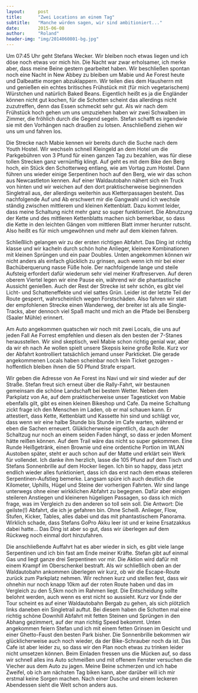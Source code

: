 ```yaml
---
layout:     post
title:      "Zwei Locations an einem Tag"
subtitle:   "Manche würden sagen, wir sind ambitioniert..."
date:       2015-06-08
author:     "Roland"
header-img: "img/2014060801-bg.jpg"
---
```


Um 07:45 Uhr geht Stefans Wecker. Wir bleiben noch etwas liegen und ich döse noch etwas vor mich hin. Die Nacht war zwar
erholsamer, ich merke aber, dass meine Beine gestern gearbeitet haben. Wir beschließen spontan noch eine Nacht in New
Abbey zu bleiben um Mabie und Ae Forest heute und Dalbeattie morgen abzuklappern. Wir teilen dies dem Hausherrn mit und
genießen ein echtes britisches Frühstück mit (für mich vegetarischem) Würstchen und natürlich Baked Beans. Eigentlich
heißt es ja die Engländer können nicht gut kochen, für die Schotten scheint das allerdings nicht zuzutreffen, denn das
Essen schmeckt sehr gut. Als wir nach dem Frühstück hoch gehen um uns umzuziehen haben wir zwei Schwalben im Zimmer, die
fröhlich durch die Gegend segeln. Stefan schafft es irgendwie sie mit den Vorhängen nach draußen zu lotsen. Anschließend
ziehen wir uns um und fahren los.

Die Strecke nach Mabie kennen wir bereits durch die Suche nach dem Youth Hostel. Wir wechseln schnell Kleingeld an dem
Hotel um die Parkgebühren von 3 Pfund für einen ganzen Tag zu bezahlen, was für diese tollen Strecken ganz vernünftig
klingt. Auf geht es mit dem Bike den Berg hoch, ein Stück den Schotterweg entlang, wie am Vortag zum Hostel. Dann führen
uns wieder einige Serpentinen hoch auf den Berg, wie wir das schon aus Newcastleton kennen. Auf einer Waldautobahn
nähert sich ein Truck von hinten und wir weichen auf den dort praktischerweise beginnenden Singletrail aus, der
allerdings weiterhin aus Kletterpassagen besteht. Das nachfolgende Auf und Ab erschwert mir die Gangwahl und ich wechsle
ständig zwischen mittlerem und kleinen Kettenblatt. Dazu kommt leider, dass meine Schaltung nicht mehr ganz so super
funktioniert. Die Abnutzung der Kette und des mittleren Kettenblatts machen sich bemerkbar, so dass die Kette in den
leichten Gängen vom mittleren Blatt immer herunter rutscht. Also heißt es für mich umgewöhnen und mehr auf dem kleinen
fahren.

Schließlich gelangen wir zu der ersten richtigen Abfahrt. Das Ding ist richtig klasse und wir kacheln durch schön hohe
Anlieger, kleinere Kombinationen mit kleinen Sprüngen und ein paar Doubles. Unten angekommen können wir nicht anders als
einfach glücklich zu grinsen, auch wenn ich mir bei einer Bachüberquerung nasse Füße hole. Der nachfolgende lange und
steile Aufsteig erfordert dafür wiederum sehr viel meiner Kraftreserven. Auf deren oberem Viertel legen wir eine Pause
ein, während wir die phantastische Aussicht genießen. Auch der Rest der Strecke ist sehr schön, es gibt viel Licht- und
Schatteneffekte und viel sattes Grün. Leider ist der letzte Teil der Route gesperrt, wahrscheinlich wegen Forstschäden.
Also fahren wir statt der empfohlenen Strecke einen Wanderweg, der breiter ist als alle Single-Tracks, aber dennoch viel
Spaß macht und mich an die Pfade bei Bensberg (Saaler Mühle) erinnert.

Am Auto angekommen quatschen wir noch mit zwei Locals, die uns auf jeden Fall Ae Forrest empfehlen und diesen als den
besten der 7-Stanes herausstellen. Wir sind skeptisch, weil Mabie schon richtig genial war, aber da wir eh nach Ae
wollen spielt unsere Skepsis keine große Rolle. Kurz vor der Abfahrt kontrolliert tatsächlich jemand unser Parkticket.
Die gerade angekommenen Locals haben scheinbar noch kein Ticket gezogen - hoffentlich bleiben ihnen die 50 Pfund Strafe
erspart.

Wir geben die Adresse von Ae Forest ins Navi und wir sind wieder auf der Straße. Stefan freut sich erneut über die
Rally-Fahrt, wir bestaunen gemeinsam die schöne Landschaft bei bestem Wetter. Neben dem Parkplatz von Ae, auf dem
praktischerweise unser Tagesticket von Mabie ebenfalls gilt, gibt es einen kleinen Bikeshop und Cafe. Da meine Schaltung
zickt frage ich den Menschen im Laden, ob er mal schauen kann. Er attestiert, dass Kette, Kettenblatt und Kassette hin
sind und schlägt vor, dass wenn wir eine halbe Stunde bis Stunde im Cafe warten, während er eben die Sachen erneuert.
Glüklicherweise eigentlich, da auch der Schaltzug nur noch an einem seiden Faden hängt, so dass er jeden Moment hätte
reißen können. Auf dem Trail wäre das nicht so super gekommen. Eine Runde Heißgetränk, einen Brownie und eine ordentiche
Portion im WLAN Austoben später, steht er auch schon auf der Matte und erklärt sein Werk für vollendet. Ich danke ihm
herzlich, lasse die 105 Pfund auf dem Tisch und Stefans Sonnenbrille auf dem Hocker liegen. Ich bin so happy, dass jetzt
endlich wieder alles funktioniert, dass ich das erst nach dem etwas steileren Serpentinen-Aufstieg bemerke. Langsam
spüre ich auch deutlich die Kilometer, Uphills, Hügel und Steine der vorherigen Fahrten. Wir sind lange unterwegs ohne
einer wirkklichen Abfahrt zu begegnen. Dafür aber einigen steileren Anstiegen und kleineren hügeligen Passagen, so dass
ich mich frage, was im Vergleich zu den anderen so toll sein soll. Die Antwort: Die geilste(!) Abfahrt, die ich je
gefahren bin. Ohne Scheiß. Anlieger, Flow, Stufen, Kicker, Tables, alles dabei und das mit phantastischem Panorama.
Wirklich schade, dass Stefans GoPro Akku leer ist und er keine Ersatzakkus dabei hatte... Das Ding ist aber so gut, dass
wir überlegen auf dem Rückweg noch einmal dort hinzufahren.

Die anschließende Auffahrt hat es aber wieder in sich, es gibt viele lange Serpentinen und ich bin fast am Ende meiner
Kräfte. Stefan gibt auf einmal Gas und liegt ganze drei Serpentinen vor mir. Die Aktion wird dafür mit einem Krampf im
Oberschenkel bestraft. Als wir schließlich oben an der Waldautobahn ankommen überlegen wir kurz, ob wir die Escape-Route
zurück zum Parkplatz nehmen. Wir rechnen kurz und stellen fest, dass wir ohnehin nur noch knapp 10km auf der roten Route
haben und das im Vergleich zu den 5,5km noch im Rahmen liegt. Die Entscheidung sollte belohnt werden, auch wenn es erst
nicht so aussieht. Kurz vor Ende der Tour scheint es auf einer Waldautobahn Bergab zu gehen, als sich plötzlich links
daneben ein Singletrail auftut. Bei diesem haben die Schotten mal eine richtig schöne Downhill Abfahrt mit fetten
Steinen und Sprüngen in den Abhang gezimmert, auf der man richtig Speed bekommt. Unten angekommen feiern Stefan und ich
mit einem fetten Grinsen im Gesicht und einer Ghetto-Faust den besten Park bisher. Die Sonnenbrille bekommen wir
glücklicherweise auch noch wieder, da der Bike-Schrauber noch da ist. Das Cafe ist aber leider zu, so dass wir den Plan
noch etwas zu trinken leider nicht umsetzen können. Beim Einladen fressen uns die Mücken auf, so dass wir schnell alles
ins Auto schmeißen und mit offenem Fenster versuchen die Viecher aus dem Auto zu jagen. Meine Beine schmerzen und ich
habe Zweifel, ob ich am nächsten Tag biken kann, aber darüber will ich mir erstmal keine Sorgen machen. Nach einer
Dusche und einem leckeren Abendessen sieht die Welt schon anders aus.
